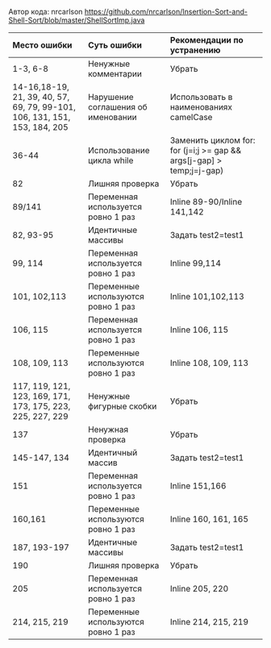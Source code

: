 Автор кода: nrcarlson
https://github.com/nrcarlson/Insertion-Sort-and-Shell-Sort/blob/master/ShellSortImp.java

|Место ошибки|Суть ошибки|Рекомендации по устранению|
|:-|:-|:-|
|1-3, 6-8|Ненужные комментарии|Убрать|
|14-16,18-19, 21, 39, 40, 57, 69, 79, 99-101, 106, 131, 151, 153, 184, 205|Нарушение соглашения об именовании|Использовать в наименованиях camelCase|
|36-44|Использование цикла while |Заменить циклом for: for (j=i;j >= gap && args[j-gap] > temp;j=j-gap)|
|82|Лишняя проверка|Убрать|
|89/141|Переменная используется ровно 1 раз|Inline 89-90/Inline 141,142|
|82, 93-95|Идентичные массивы|Задать test2=test1|
|99, 114|Переменная используется ровно 1 раз|Inline 99,114|
|101, 102,113|Переменные используются ровно 1 раз|Inline 101,102,113|
|106, 115|Переменная используется ровно 1 раз|Inline 106, 115|
|108, 109, 113|Переменные используются ровно 1 раз|Inline 108, 109, 113|
|117, 119, 121, 123, 169, 171, 173, 175, 223, 225, 227, 229|Ненужные фигурные скобки|Убрать|
|137|Ненужная проверка|Убрать|
|145-147, 134|Идентичный массив|Задать test2=test1|
|151|Переменная используется ровно 1 раз|Inline 151,166|
|160,161|Переменные используются ровно 1 раз|Inline 160, 161, 165|
|187, 193-197|Идентичные массивы|Задать test2=test1|
|190|Лишняя проверка|Убрать|
|205|Переменная используется ровно 1 раз|Inline 205, 220|
|214, 215, 219|Переменные используются ровно 1 раз|Inline 214, 215, 219|

